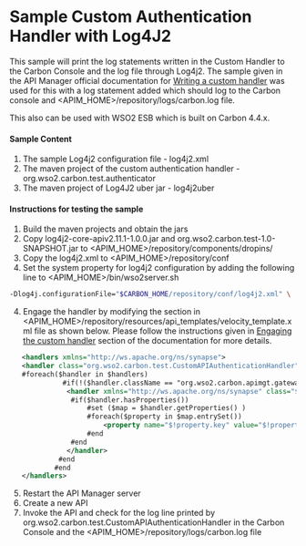 
# Sample Custom Authentication Handler with Log4J2

This sample will print the log statements written in the Custom Handler to the Carbon Console and the log file through Log4j2. 
The sample given in the API Manager official documentation for [Writing a custom handler](https://docs.wso2.com/display/AM220/Writing+Custom+Handlers#WritingCustomHandlers-Writingacustomhandler) was used for this with a log statement 
added which should log to the Carbon console and <APIM_HOME>/repository/logs/carbon.log file.

This also can be used with WSO2 ESB which is built on Carbon 4.4.x. 

#### Sample Content

1. The sample Log4j2 configuration file - log4j2.xml
2. The maven project of the custom authentication handler - org.wso2.carbon.test.authenticator
3. The maven project of Log4J2 uber jar - log4j2uber


#### Instructions for testing the sample

1. Build the maven projects and obtain the jars 
2. Copy log4j2-core-apiv2.11.1-1.0.0.jar and org.wso2.carbon.test-1.0-SNAPSHOT.jar to <APIM_HOME>/repository/components/dropins/
2. Copy the log4j2.xml to <APIM_HOME>/repository/conf
3. Set the system property for log4j2 configuration by adding the following line to <APIM_HOME>/bin/wso2server.sh
```bash
-Dlog4j.configurationFile="$CARBON_HOME/repository/conf/log4j2.xml" \
```
4. Engage the handler by modifying the <handlers> section in <APIM_HOME>/repository/resources/api_templates/velocity_template.xml file as shown below. 
Please follow the instructions given in [Engaging the custom handler](https://docs.wso2.com/display/AM220/Writing+Custom+Handlers#WritingCustomHandlers-Engagingthecustomhandler) section of the documentation for more details.
```xml 
   <handlers xmlns="http://ws.apache.org/ns/synapse">
   <handler class="org.wso2.carbon.test.CustomAPIAuthenticationHandler" />
   #foreach($handler in $handlers)
             #if(!($handler.className == "org.wso2.carbon.apimgt.gateway.handlers.security.APIAuthenticationHandler"))
              <handler xmlns="http://ws.apache.org/ns/synapse" class="$handler.className">
               #if($handler.hasProperties())
                   #set ($map = $handler.getProperties() )
                   #foreach($property in $map.entrySet())
                       <property name="$!property.key" value="$!property.value"/>
                   #end
               #end
              </handler>
            #end
           #end
   </handlers>
```   

5. Restart the API Manager server
6. Create a new API
7. Invoke the API and check for the log line printed by 
org.wso2.carbon.test.CustomAPIAuthenticationHandler 
in the Carbon Console and the <APIM_HOME>/repository/logs/carbon.log file
